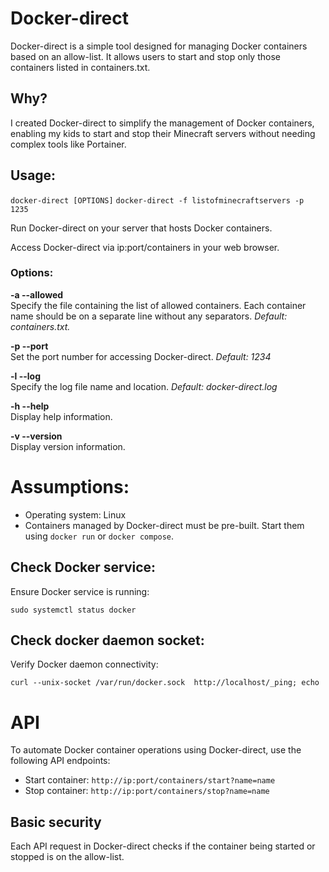 # Docker-direct
Docker-direct is a simple tool designed for managing Docker containers based on an allow-list. It allows users to start and stop only those containers listed in containers.txt.

## Why?
I created Docker-direct to simplify the management of Docker containers, enabling my kids to start and stop their Minecraft servers without needing complex tools like Portainer.

## Usage:
`docker-direct [OPTIONS]`
`docker-direct -f listofminecraftservers -p 1235`

Run Docker-direct on your server that hosts Docker containers.

Access Docker-direct via ip:port/containers in your web browser.

### Options:

**-a --allowed**   
Specify the file containing the list of allowed containers. Each container name should be on a separate line without any separators. <em>Default: containers.txt.</em>


**-p --port**    
Set the port number for accessing Docker-direct. <em>Default: 1234</em>

**-l --log**        
Specify the log file name and location. <em>Default: docker-direct.log</em>

**-h --help**       
Display help information.

**-v --version**    
Display version information.

# Assumptions:
- Operating system: Linux
- Containers managed by Docker-direct must be pre-built. Start them using `docker run` or `docker compose`.

## Check Docker service:
Ensure Docker service is running:

`sudo systemctl status docker`

## Check docker daemon socket: 
Verify Docker daemon connectivity:

`curl --unix-socket /var/run/docker.sock  http://localhost/_ping; echo`


# API
To automate Docker container operations using Docker-direct, use the following API endpoints:
- Start container: `http://ip:port/containers/start?name=name`
- Stop container: `http://ip:port/containers/stop?name=name`

## Basic security
Each API request in Docker-direct checks if the container being started or stopped is on the allow-list.
